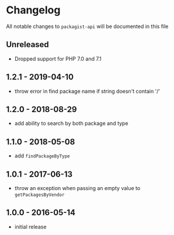 # Changelog

All notable changes to `packagist-api` will be documented in this file

## Unreleased

- Dropped support for PHP 7.0 and 7.1

## 1.2.1 - 2019-04-10

- throw error in find package name if string doesn't contain '/'

## 1.2.0 - 2018-08-29

- add ability to search by both package and type

## 1.1.0 - 2018-05-08

- add `findPackageByType`

## 1.0.1 - 2017-06-13

- throw an exception when passing an empty value to `getPackagesByVendor`

## 1.0.0 - 2016-05-14

- initial release
